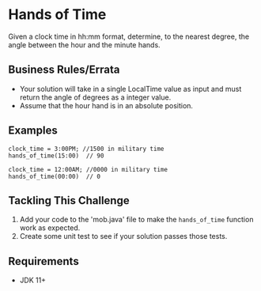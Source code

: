 # Hands of Time

Given a clock time in hh:mm format, determine, to the nearest degree, the angle between the hour and the minute hands.

## Business Rules/Errata

- Your solution will take in a single LocalTime value as input and must return the angle of degrees as a integer value.
- Assume that the hour hand is in an absolute position.

## Examples

```
clock_time = 3:00PM; //1500 in military time
hands_of_time(15:00)  // 90

clock_time = 12:00AM; //0000 in military time
hands_of_time(00:00)  // 0
```

## Tackling This Challenge
1. Add your code to the 'mob.java' file to make the `hands_of_time` function work as expected.
2. Create some unit test to see if your solution passes those tests.

## Requirements

- JDK 11+
